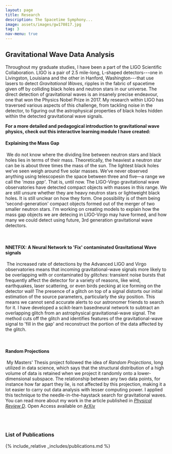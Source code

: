 ```yaml
---
layout: page
title: Research
description: The Spacetime Symphony...
image: assets/images/gw170817.jpg
tag: 3
nav-menu: true
---
```



<!-- Main -->
<div id="main" class="alt" display:inline-block>

<!-- One -->
<section id="one">
        <div class="inner">


<h2> Gravitational Wave Data Analysis </h2>

Throughout my graduate studies, I have been a part of the LIGO Scientific Collaboration. LIGO is a pair of 2.5 mile-long, L-shaped detectors---one in Livingston, Louisiana and the other in Hanford, Washington---that use lasers to detect <i>Gravitational Waves</i>, ripples in the fabric of spacetime given off by colliding black holes and neutron stars in our universe. The direct detection of gravitational waves is an insanely precise endeavour, one that won the Physics Nobel Prize in 2017. My research within LIGO has traversed various aspects of this challenge, from tackling noise in the detector, to figuring out the astrophysical properties of black holes hidden within the detected gravitational wave signals.

<p>
<b> For a more detailed and pedagogical introduction to gravitational wave physics, check out this interactive learning module I have created: </b> 

<p>

<h4> Explaining the Mass Gap </h4>
<p><span class="image left"><img src="{% link assets/images/massgap.jpg %}" alt="" /></span> We do not know where the dividing line between neutron stars and black holes lies in terms of their mass. Theoretically, the heaviest a neutron star can be is about three times the mass of the sun. The lightest black holes we’ve seen weigh around five solar masses. We’ve never observed anything using telescopesin the space between three and five—a range we call the <i>'mass gap'</i>. That is, until now. The LIGO-Virgo gravitational wave observatories have detected compact objects with masses in this range. We are still unsure whether they are heavy neutron stars or lightweight black holes. It is still unclear on how they form. One possibility is of them being 'second-generation' compact objects formed out of the merger of two smaller neutron stars. I'm working on creating models to explain how the mass gap objects we are detecing in LIGO-Virgo may have formed, and how many we could detect using future, 3rd generation gravitational wave detectors.</p>

<br>

<h4> NNETFIX: A Neural Network to 'Fix' contaminated Gravitational Wave signals </h4>
<p><span class="image right"><img src="{% link assets/images/nnetfix.gif %}" alt="" /></span> The increased rate of detections by the Advanced LIGO and Virgo observatories means that incoming gravitational-wave signals more likely to be overlapping with or contaminated by <i>glitches</i>: transient noise bursts that frequently affect the detector for a variety of reasons, like wind, earthquakes, laser scattering, or even birds pecking at ice forming on the detector 
wall! The presence of a glitch on top of a signal distorts our initial estimation of the source parameters, particularly the sky position. 
This means we cannot send accurate alerts to our astronomer friends to search for it. I have developed a scikit-learn basedneural network 
to subtract an overlapping glitch from an astrophysical gravitational-wave signal. The method cuts off the glitch and identifies features of the gravitational-wave signal to 'fill in the gap' and reconstruct the portion of the data affected by the glitch.</p>

<br>

<h4> Random Projections </h4>
<p><span class="image left"><img src="{% link assets/images/RPPlanes.jpg %}" alt="" /></span> My Masters' Thesis project followed the idea of <i>Random Projections</i>, long utilized in data science, which says that the structural distribution of a high volume of data is retained when we project it randomly onto a lower-dimensional subspace. The relationship between any two data points, for instance how far apart they lie, is not affected by this projection, making it a lot easier to carry out data analysis with lesser computing power. I applied this technique to the needle-in-the-haystack search for gravitational waves. You can read more about my work in the article published in <a href="https://journals.aps.org/prd/abstract/10.1103/PhysRevD.99.101503" target="_blank" rel="noopener"><i>Physical Review D</i></a>. Open Access available on <a href="https://arxiv.org/abs/1801.04506" target="_blank" rel="noopener">ArXiv</a></p>

<p>
<br><br>
<h3> List of Publications </h3>

{% include_relative _includes/publications.md %}

</p>
